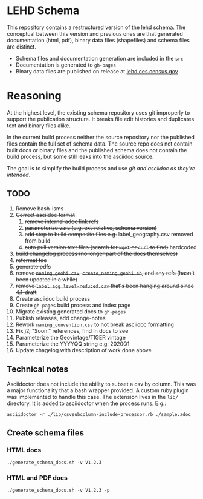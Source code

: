 # LEHD Schema
This repository contains a restructured version of the lehd schema. The conceptual between this version and previous ones are that generated documentation (html, pdf), binary data files (shapefiles) and schema files are distinct. 

- Schema files and documentation generation are included in the `src`
- Documentation is generated to `gh-pages`
- Binary data files are published on release at [lehd.ces.census.gov](https://lehd.ces.census.gov)

# Reasoning
At the highest level, the existing schema repository uses git improperly to support the publication structure. It breaks file edit histories and duplicates text and binary files alike.

In the current build process neither the source repository nor the published files contain the full set of schema data. The source repo does not contain built docs or binary files and the published schema does not contain the build process, but some still leaks into the asciidoc source. 

The goal is to simplify the build process and use _git and asciidoc as they're intended_.


## TODO
1. ~~Remove bash-isms~~
2. ~~Correct asciidoc format~~
   1. ~~remove internal adoc link refs~~
   2. ~~parameterize vars (e.g. ext-relative, schema version)~~
   3. ~~add step to build composite files e.g.~~ label_geography.csv removed from build
   4. ~~auto pull version text files (search for `wget` or `curl` to find)~~ hardcoded
3. ~~build changelog process (no longer part of the docs themselves)~~
4. ~~reformat toc~~
5. ~~generate pdfs~~
6. ~~remove `naming_geohi.csv`, `create_naming_geohi.sh`, and any refs (hasn't been updated in a while)~~
7. ~~remove `label_agg_level-reduced.csv` that's been hanging around since 4.1-draft~~
8. Create asciidoc build process
9. Create `gh-pages` build process and index page
10. Migrate existing generated docs to `gh-pages`
11. Publish releases, add change-notes
12. Rework `naming_convention.csv` to not break asciidoc formatting
13. Fix j2j "Soon." references, find in docs to see
14. Parameterize the Geovintage/TIGER vintage
15. Parameterize the YYYYQQ string e.g. 2020Q1
16. Update chagelog with description of work done above

## Technical notes
Asciidoctor does not include the ability to subset a csv by column. This was a major functionality that a bash wrapper provided. A custom ruby plugin was implemented to handle this case. The extension lives in the `lib/` directory. It is added to asciidoctor when the process runs. E.g.:
```shell
asciidoctor -r ./lib/csvsubcolumn-include-processor.rb ./sample.adoc
```

## Create schema files

### HTML docs
```shell
./generate_schema_docs.sh -v V1.2.3
```

### HTML and PDF docs
```shell
./generate_schema_docs.sh -v V1.2.3 -p
```
